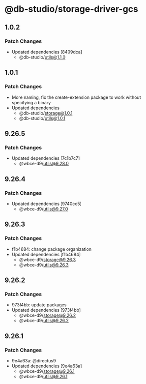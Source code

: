 # @db-studio/storage-driver-gcs

## 1.0.2

### Patch Changes

- Updated dependencies [8409dca]
  - @db-studio/utils@1.1.0

## 1.0.1

### Patch Changes

- More naming, fix the create-extension package to work without specifying a binary
- Updated dependencies
  - @db-studio/storage@1.0.1
  - @db-studio/utils@1.0.1

## 9.26.5

### Patch Changes

- Updated dependencies [7c1b7c7]
  - @wbce-d9/utils@9.28.0

## 9.26.4

### Patch Changes

- Updated dependencies [9740cc5]
  - @wbce-d9/utils@9.27.0

## 9.26.3

### Patch Changes

- f1b4684: change package organization
- Updated dependencies [f1b4684]
  - @wbce-d9/storage@9.26.3
  - @wbce-d9/utils@9.26.3

## 9.26.2

### Patch Changes

- 973f4bb: update packages
- Updated dependencies [973f4bb]
  - @wbce-d9/storage@9.26.2
  - @wbce-d9/utils@9.26.2

## 9.26.1

### Patch Changes

- 9e4a63a: @directus9
- Updated dependencies [9e4a63a]
  - @wbce-d9/storage@9.26.1
  - @wbce-d9/utils@9.26.1
